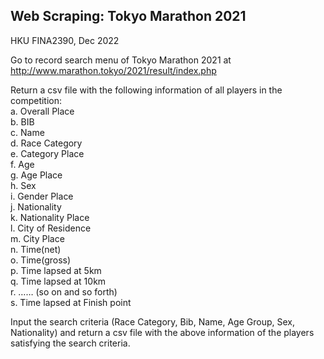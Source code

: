 ##  Web Scraping: Tokyo Marathon 2021
HKU FINA2390, Dec 2022

Go to record search menu of Tokyo Marathon 2021 at http://www.marathon.tokyo/2021/result/index.php

Return a csv file with the following information of all players in the competition:\
a.	Overall Place\
b.	BIB\
c.	Name\
d.	Race Category\
e.	Category Place\
f.	Age\
g.	Age Place\
h.	Sex\
i.	Gender Place\
j.	Nationality\
k.	Nationality Place\
l.	City of Residence\
m.	City Place\
n.	Time(net)\
o.	Time(gross)\
p.	Time lapsed at 5km\
q.	Time lapsed at 10km\
r.	…… (so on and so forth)\
s.	Time lapsed at Finish point

Input the search criteria (Race Category, Bib, Name, Age Group, Sex, Nationality) and return a csv file with the above information of the players satisfying the search criteria.
